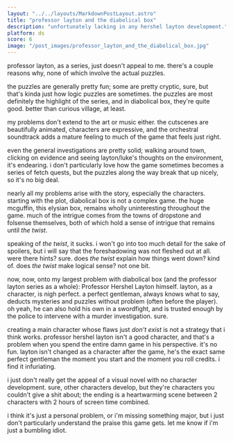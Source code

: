 ```yaml
---
layout: "../../layouts/MarkdownPostLayout.astro"
title: "professor layton and the diabolical box"
description: "unfortunately lacking in any hershel layton development."
platform: ds
score: 6
image: "/post_images/professor_layton_and_the_diabolical_box.jpg"
---
```

professor layton, as a series, just doesn't appeal to me. there's a couple reasons why, none of which involve the actual puzzles.

the puzzles are generally pretty fun; some are pretty cryptic, sure, but that's kinda just how logic puzzles are sometimes. the puzzles are most definitely the highlight of the series, and in diabolical box, they're quite good. better than curious village, at least.

my problems don't extend to the art or music either. the cutscenes are beautifully animated, characters are expressive, and the orchestral soundtrack adds a mature feeling to much of the game that feels just right.

even the general investigations are pretty solid; walking around town, clicking on evidence and seeing layton/luke's thoughts on the environment, it's endearing. i don't particularly love how the game sometimes becomes a series of fetch quests, but the puzzles along the way break that up nicely, so it's no big deal.

nearly all my problems arise with the story, especially the characters. starting with the plot, diabolical box is not a complex game. the huge mcguffin, this elysian box, remains wholly uninteresting throughout the game. much of the intrigue comes from the towns of dropstone and folsense themselves, both of which hold a sense of intrigue that remains until *the twist*.

speaking of *the twist*, it sucks. i won't go into too much detail for the sake of spoilers, but i will say that the foreshadowing was not fleshed out at all. were there hints? sure. does *the twist* explain how things went down? kind of. does *the twist* make logical sense? not one bit.

now, now, onto my largest problem with diabolical box (and the professor layton series as a whole): Professor Hershel Layton himself. layton, as a character, is nigh perfect. a perfect gentleman, always knows what to say, deducts mysteries and puzzles without problem (often before the player). oh yeah, he can also hold his own in a swordfight, and is trusted enough by the police to intervene with a murder investigation. sure.

creating a main character whose flaws just *don't exist* is not a strategy that i think works. professor hershel layton isn't a good character, and that's a problem when you spend the entire damn game in his perspective. it's no fun. layton isn't changed as a character after the game, he's the exact same perfect gentleman the moment you start and the moment you roll credits. i find it infuriating.

i just don't really get the appeal of a visual novel with no character development. sure, other characters develop, but they're characters you couldn't give a shit about; the ending is a heartwarming scene between 2 characters with 2 hours of screen time combined.

i think it's just a personal problem, or i'm missing something major, but i just don't particularly understand the praise this game gets. let me know if i'm just a bumbling idiot.